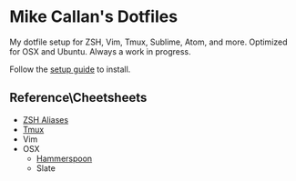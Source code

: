 # Mike Callan's Dotfiles

My dotfile setup for ZSH, Vim, Tmux, Sublime, Atom, and more. Optimized for OSX and Ubuntu. Always a work in progress.

Follow the [setup guide](docs/setup.md) to install.

## Reference\Cheetsheets

- [ZSH Aliases](docs/reference/zsh.md)
- [Tmux](docs/reference/tmux.md)
- Vim
- OSX
    + [Hammerspoon](docs/reference/osx/hammerspoon.md)
    + Slate

